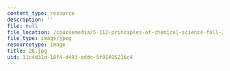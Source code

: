 ```yaml
---
content_type: resource
description: ''
file: null
file_location: /coursemedia/5-112-principles-of-chemical-science-fall-2005/11c4d31d18f4d493eddc5f01495216c4_26.jpg
file_type: image/jpeg
resourcetype: Image
title: 26.jpg
uid: 11c4d31d-18f4-d493-eddc-5f01495216c4
---
```

